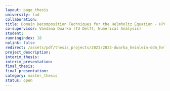 ```yaml
---
layout: page_thesis
university: tud
collaboration:
title: Domain Decomposition Techniques for the Helmholtz Equation - HPC Implementation
co-supervisor: Vandana Dwarka (TU Delft, Numerical Analysis)
student:
runningindex: 18
nolink: false
redirect: /assets/pdf/thesis_projects/2023/2023-dwarka_heinlein-ddm_helmholtz-parallel/project_description.pdf
project_description:
interim_thesis:
interim_presentation:
final_thesis:
final_presentation:
category: master_thesis
status: open
---
```

